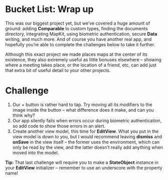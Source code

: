 # Bucket List: Wrap up

This was our biggest project yet, but we’ve covered a huge amount of ground: adding **Comparable** to custom types, finding the documents directory, integrating MapKit, using biometric authentication, secure **Data** writing, and much more. And of course you have another real app, and hopefully you’re able to complete the challenges below to take it further.

Although this exact project we made places maps at the center of its existence, they also extremely useful as little bonuses elsewhere – showing where a meeting takes place, or the location of a friend, etc, can add just that extra bit of useful detail to your other projects.

# Challenge

1. Our + button is rather hard to tap. Try moving all its modifiers to the image inside the button – what difference does it make, and can you think why?
2. Our app silently fails when errors occur during biometric authentication, so add code to show those errors in an alert.
3. Create another view model, this time for **EditView**. What you put in the view model is down to you, but I would recommend leaving **dismiss** and **onSave** in the view itself – the former uses the environment, which can only be read by the view, and the latter doesn’t really add anything when moved into the model.

**Tip:** That last challenge will require you to make a **StateObject** instance in your **EditView** initializer – remember to use an underscore with the property name!